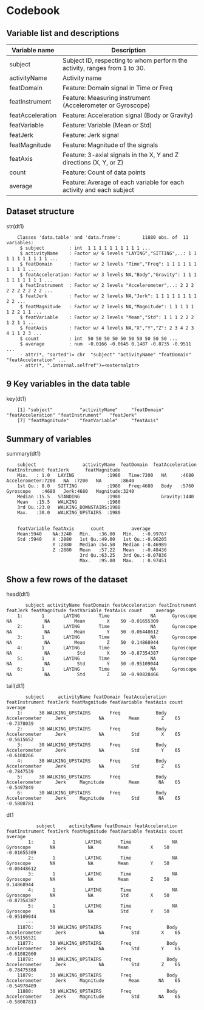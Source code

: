 Codebook
========

Variable list and descriptions
------------------------------

Variable name    | Description
-----------------|-------------
subject          | Subject ID, respecting to whom perform the activity, ranges from 1 to 30.
activityName     | Activity name
featDomain       | Feature: Domain signal in Time or Freq
featInstrument   | Feature: Measuring instrument (Accelerometer or Gyroscope)
featAcceleration | Feature: Acceleration signal (Body or Gravity)
featVariable     | Feature: Variable (Mean or Std)
featJerk         | Feature: Jerk signal
featMagnitude    | Feature: Magnitude of the signals
featAxis         | Feature: 3-axial signals in the X, Y and Z directions (X, Y, or Z)
count        | Feature: Count of data points
average      | Feature: Average of each variable for each activity and each subject


Dataset structure
-----------------

str(dt1)

        Classes 'data.table' and 'data.frame':        11880 obs. of  11 variables:
         $ subject         : int  1 1 1 1 1 1 1 1 1 1 ...
         $ activityName    : Factor w/ 6 levels "LAYING","SITTING",..: 1 1 1 1 1 1 1 1 1 1 ...
         $ featDomain      : Factor w/ 2 levels "Time","Freq": 1 1 1 1 1 1 1 1 1 1 ...
         $ featAcceleration: Factor w/ 3 levels NA,"Body","Gravity": 1 1 1 1 1 1 1 1 1 1 ...
         $ featInstrument  : Factor w/ 2 levels "Accelerometer",..: 2 2 2 2 2 2 2 2 2 2 ...
         $ featJerk        : Factor w/ 2 levels NA,"Jerk": 1 1 1 1 1 1 1 1 2 2 ...
         $ featMagnitude   : Factor w/ 2 levels NA,"Magnitude": 1 1 1 1 1 1 2 2 1 1 ...
         $ featVariable    : Factor w/ 2 levels "Mean","Std": 1 1 1 2 2 2 1 2 1 1 ...
         $ featAxis        : Factor w/ 4 levels NA,"X","Y","Z": 2 3 4 2 3 4 1 1 2 3 ...
         $ count           : int  50 50 50 50 50 50 50 50 50 50 ...
         $ average         : num  -0.0166 -0.0645 0.1487 -0.8735 -0.9511 ...
         - attr(*, "sorted")= chr  "subject" "activityName" "featDomain" "featAcceleration" ...
         - attr(*, ".internal.selfref")=<externalptr> 
         

9 Key variables in the data table
-------------------------------

key(dt1)

        [1] "subject"          "activityName"     "featDomain"       "featAcceleration" "featInstrument"   "featJerk" 
        [7] "featMagnitude"    "featVariable"     "featAxis" 


Summary of variables
--------------------

summary(dt1)

        subject                 activityName  featDomain  featAcceleration       featInstrument featJerk      featMagnitude 
        Min.   : 1.0   LAYING            :1980   Time:7200   NA     :4680     Accelerometer:7200   NA  :7200   NA       :8640  
        1st Qu.: 8.0   SITTING           :1980   Freq:4680   Body   :5760     Gyroscope    :4680   Jerk:4680   Magnitude:3240  
        Median :15.5   STANDING          :1980               Gravity:1440                 
        Mean   :15.5   WALKING           :1980                    
        3rd Qu.:23.0   WALKING_DOWNSTAIRS:1980 
        Max.   :30.0   WALKING_UPSTAIRS  :1980                                                                                 
 
 
        featVariable featAxis      count          average
        Mean:5940    NA:3240   Min.   :36.00   Min.   :-0.99767
        Std :5940    X :2880   1st Qu.:49.00   1st Qu.:-0.96205
                     Y :2880   Median :54.50   Median :-0.46989
                     Z :2880   Mean   :57.22   Mean   :-0.48436
                               3rd Qu.:63.25   3rd Qu.:-0.07836 
                               Max.   :95.00   Max.   : 0.97451 


Show a few rows of the dataset
------------------------------
head(dt1)

           subject activityName featDomain featAcceleration featInstrument featJerk featMagnitude featVariable featAxis count     average
        1:       1       LAYING       Time               NA      Gyroscope       NA            NA         Mean        X    50 -0.01655309
        2:       1       LAYING       Time               NA      Gyroscope       NA            NA         Mean        Y    50 -0.06448612
        3:       1       LAYING       Time               NA      Gyroscope       NA            NA         Mean        Z    50  0.14868944
        4:       1       LAYING       Time               NA      Gyroscope       NA            NA          Std        X    50 -0.87354387
        5:       1       LAYING       Time               NA      Gyroscope       NA            NA          Std        Y    50 -0.95109044
        6:       1       LAYING       Time               NA      Gyroscope       NA            NA          Std        Z    50 -0.90828466           

tail(dt1)

           subject     activityName featDomain featAcceleration featInstrument featJerk featMagnitude featVariable featAxis count    average
        1:      30 WALKING_UPSTAIRS       Freq             Body  Accelerometer     Jerk            NA         Mean        Z    65 -0.7378039
        2:      30 WALKING_UPSTAIRS       Freq             Body  Accelerometer     Jerk            NA          Std        X    65 -0.5615652
        3:      30 WALKING_UPSTAIRS       Freq             Body  Accelerometer     Jerk            NA          Std        Y    65 -0.6108266
        4:      30 WALKING_UPSTAIRS       Freq             Body  Accelerometer     Jerk            NA          Std        Z    65 -0.7847539
        5:      30 WALKING_UPSTAIRS       Freq             Body  Accelerometer     Jerk     Magnitude         Mean       NA    65 -0.5497849
        6:      30 WALKING_UPSTAIRS       Freq             Body  Accelerometer     Jerk     Magnitude          Std       NA    65 -0.5808781


dt1

               subject     activityName featDomain featAcceleration featInstrument featJerk featMagnitude featVariable featAxis count     average
            1:       1           LAYING       Time               NA      Gyroscope       NA            NA         Mean        X    50 -0.01655309
            2:       1           LAYING       Time               NA      Gyroscope       NA            NA         Mean        Y    50 -0.06448612
            3:       1           LAYING       Time               NA      Gyroscope       NA            NA         Mean        Z    50  0.14868944
            4:       1           LAYING       Time               NA      Gyroscope       NA            NA          Std        X    50 -0.87354387
            5:       1           LAYING       Time               NA      Gyroscope       NA            NA          Std        Y    50 -0.95109044
           ---                                                                                                                                   
        11876:      30 WALKING_UPSTAIRS       Freq             Body  Accelerometer     Jerk            NA          Std        X    65 -0.56156521
        11877:      30 WALKING_UPSTAIRS       Freq             Body  Accelerometer     Jerk            NA          Std        Y    65 -0.61082660
        11878:      30 WALKING_UPSTAIRS       Freq             Body  Accelerometer     Jerk            NA          Std        Z    65 -0.78475388
        11879:      30 WALKING_UPSTAIRS       Freq             Body  Accelerometer     Jerk     Magnitude         Mean       NA    65 -0.54978489
        11880:      30 WALKING_UPSTAIRS       Freq             Body  Accelerometer     Jerk     Magnitude          Std       NA    65 -0.58087813